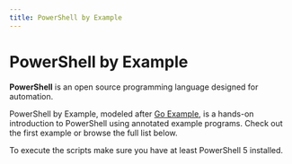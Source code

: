 ```yaml
---
title: PowerShell by Example
---
```


# PowerShell by Example

**PowerShell** is an open source programming language designed for automation.

PowerShell by Example, modeled after [Go Example](https://gobyexample.com/), is a hands-on introduction to PowerShell using annotated example programs. Check out the first example or browse the full list below.

To execute the scripts make sure you have at least PowerShell 5 installed.

